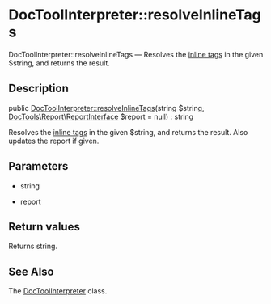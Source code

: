DocToolInterpreter::resolveInlineTags
================

DocToolInterpreter::resolveInlineTags — Resolves the [inline tags](https://github.com/lingtalfi/DocTools/blob/master/doc/pages/doctool-markup-language.md#inline-functions) in the given $string, and returns the result.

Description
---------------


public [DocToolInterpreter::resolveInlineTags](https://github.com/lingtalfi/DocTools/blob/master/doc/api/DocTools/Interpreter/DocToolInterpreter/resolveInlineTags.md)(string $string, [DocTools\Report\ReportInterface](https://github.com/lingtalfi/DocTools/blob/master/doc/api/DocTools/Report/ReportInterface.md) $report = null) : string




Resolves the [inline tags](https://github.com/lingtalfi/DocTools/blob/master/doc/pages/doctool-markup-language.md#inline-functions) in the given $string, and returns the result.
Also updates the report if given.




Parameters
--------------


- string
    

- report
    


Return values
----------------

Returns string.









See Also
-----------

The [DocToolInterpreter](https://github.com/lingtalfi/DocTools/blob/master/doc/api/DocTools/Interpreter/DocToolInterpreter.md) class.
